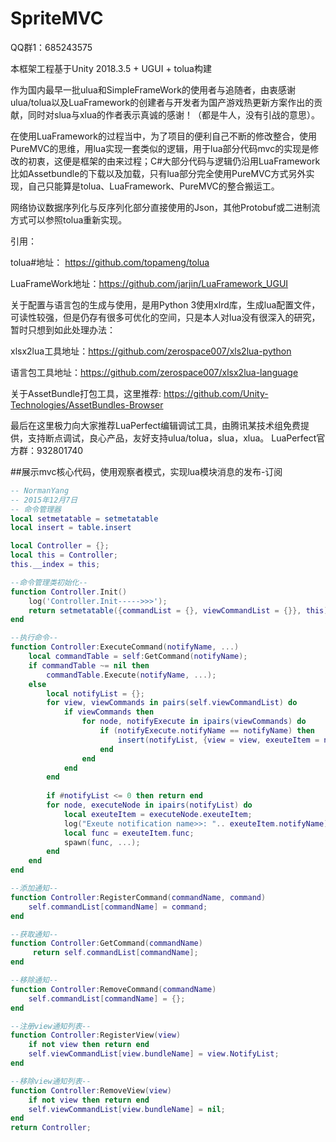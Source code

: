 # SpriteMVC
QQ群1：685243575

本框架工程基于Unity 2018.3.5 + UGUI + tolua构建

作为国内最早一批ulua和SimpleFrameWork的使用者与追随者，由衷感谢ulua/tolua以及LuaFramework的创建者与开发者为国产游戏热更新方案作出的贡献，同时对slua与xlua的作者表示真诚的感谢！（都是牛人，没有引战的意思）。

在使用LuaFramework的过程当中，为了项目的便利自己不断的修改整合，使用PureMVC的思维，用lua实现一套类似的逻辑，用于lua部分代码mvc的实现是修改的初衷，这便是框架的由来过程；C#大部分代码与逻辑仍沿用LuaFramework比如Assetbundle的下载以及加载，只有lua部分完全使用PureMVC方式另外实现，自己只能算是tolua、LuaFramework、PureMVC的整合搬运工。

网络协议数据序列化与反序列化部分直接使用的Json，其他Protobuf或二进制流方式可以参照tolua重新实现。

引用：

tolua#地址： https://github.com/topameng/tolua

LuaFrameWork地址：https://github.com/jarjin/LuaFramework_UGUI 

关于配置与语言包的生成与使用，是用Python 3使用xlrd库，生成lua配置文件，可读性较强，但是仍存有很多可优化的空间，只是本人对lua没有很深入的研究，暂时只想到如此处理办法：

xlsx2lua工具地址：https://github.com/zerospace007/xls2lua-python

语言包工具地址：https://github.com/zerospace007/xlsx2lua-language

关于AssetBundle打包工具，这里推荐:
https://github.com/Unity-Technologies/AssetBundles-Browser

最后在这里极力向大家推荐LuaPerfect编辑调试工具，由腾讯某技术组免费提供，支持断点调试，良心产品，友好支持ulua/tolua，slua，xlua。
LuaPerfect官方群：932801740

##展示mvc核心代码，使用观察者模式，实现lua模块消息的发布-订阅
```lua
-- NormanYang
-- 2015年12月7日
-- 命令管理器
local setmetatable = setmetatable
local insert = table.insert

local Controller = {};
local this = Controller;
this.__index = this;

--命令管理类初始化--
function Controller.Init()
	log('Controller.Init----->>>');
    return setmetatable({commandList = {}, viewCommandList = {}}, this);
end

--执行命令--
function Controller:ExecuteCommand(notifyName, ...)
	local commandTable = self:GetCommand(notifyName);
	if commandTable ~= nil then
		commandTable.Execute(notifyName, ...);
	else
	 	local notifyList = {};
		for view, viewCommands in pairs(self.viewCommandList) do
			if viewCommands then
				for node, notifyExecute in ipairs(viewCommands) do
					if (notifyExecute.notifyName == notifyName) then
						insert(notifyList, {view = view, exeuteItem = notifyExecute});
					end
				end
			end
		end
		
 		if #notifyList <= 0 then return end
		for node, executeNode in ipairs(notifyList) do
			local exeuteItem = executeNode.exeuteItem;
			log("Exeute notification name>>: ".. exeuteItem.notifyName)
			local func = exeuteItem.func;
			spawn(func, ...);
		end
	end
end

--添加通知--
function Controller:RegisterCommand(commandName, command)
	self.commandList[commandName] = command;
end

--获取通知--
function Controller:GetCommand(commandName)
	 return self.commandList[commandName];
end

--移除通知--
function Controller:RemoveCommand(commandName)
	self.commandList[commandName] = {};
end

--注册view通知列表--
function Controller:RegisterView(view)
	if not view then return end
	self.viewCommandList[view.bundleName] = view.NotifyList;
end

--移除view通知列表--
function Controller:RemoveView(view)
	if not view then return end
	self.viewCommandList[view.bundleName] = nil;
end
return Controller;
```
